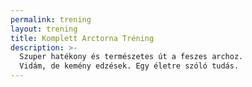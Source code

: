 ```yaml
---
permalink: trening
layout: trening
title: Komplett Arctorna Tréning
description: >-
  Szuper hatékony és természetes út a feszes archoz.
  Vidám, de kemény edzések. Egy életre szóló tudás.
---
```

